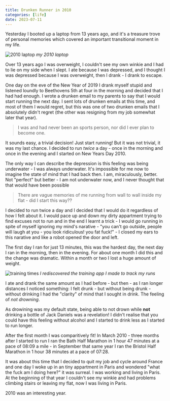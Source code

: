 ```yaml
--- 
title: Drunken Runner in 2010
categories: [life]
date: 2023-07-11
---
```


Yesterday I booted up a laptop from 13 years ago, and it's a treasure trove of
personal memories which covered an important transitional moment in my life.

![2010 laptop](/images/2023-07-11/laptop.jpg)
*my 2010 laptop*

Over 13 years ago I was overweight, I couldn't see my own winkie and I had to
lie on my side when I slept. I ate because I was depressed, and I thought I
was depressed because I was overweight, then I drank - I drank to escape.

One day on the eve of the New Year of 2019 I drank myself stupid and
listened loundly to Beethovens 5th at four in the morning and decided that I
had had enough. I wrote a drunken email to my parents to say that I would
start running the next day. I sent lots of drunken emails at this time, and
most of them I would regret, but this was one of two drunken emails that I
absolutely didn't regret (the other was resigning from my job somewhat later
that year).

> I was and had never been an sports person, nor did I ever plan to become one.

It sounds easy, a trivial decision! Just start running! But it was not
trivial, it was my last chance. I decided to run _twice_ a day - once in the
morning and once in the evening and I started on New Years Day 2010.

The only way I can describe the depression is this feeling was being
underwater - I was always underwater. It's impossible for me now to imagine
the state of mind that I had back then. I am, miraculously, better. Not
"perfect" but better - I am not underwater now, and I never thought that that
would have been possible

> There are vague memories of me running from wall to wall inside my flat - did I
> start this way??

I decided to run twice a day and I decided that I would do it regardless of
how I felt about it. I would pace up and down my dirty appartment trying to
find excuses not to run and in the end I learnt a trick - I would go running
in spite of myself ignoring my mind's narative - "you can't go
outside, people will laugh at you - you look ridiculous! you fat fuck!" - I
closed my ears to this narative and like a robot opened the door and left.

The first day I ran for just 13 minutes, this was the hardest day, the next
day I ran in the morning, then in the evening. For about one month I did this
and the change was dramatic. Within a month or two I lost a huge amount of weight.

![training times](/images/2023-07-11/times.png)
*I rediscovered the training app I made to track my runs*

I ate and drank the same amount as I had before - but then - as I ran longer
distances I noticed something: I felt drunk - but without being drunk - without
drinking I had the "clarity" of mind that I sought in drink. The feeling of
_not drowning_.

As drowining was my default state, being able to not drown while **not** drinking a
bottle of Jack Daniels was a revelation! I didn't realise that you could have
this feeling without alcohol and I started to drink less as I started to run
longer.

After the first month I was comparitively fit! In March 2010 - three months
after I started to run I ran the Bath Half Marathon in 1 hour 47 minutes at a
pace of 08:09 a mile - in September that same year I ran the Bristol Half
Marathon in 1 hour 38 minutes at a pace of 07:28.

It was about this time that I decided to quit my job and cycle around France
and one day I woke up in an tiny appartment in Paris and wondered "what the
fuck am I doing here?" it was surreal. I was working and living in Paris. At
the beginning of that year I couldn't see my winkie and had problems climbing
stairs or leaving my flat, now I was living in Paris.

2010 was an interesting year.
